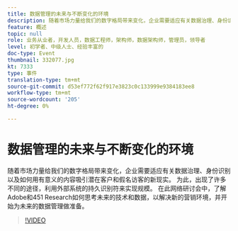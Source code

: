 ```yaml
---
title: 数据管理的未来与不断变化的环境
description: 随着市场力量给我们的数字格局带来变化，企业需要适应有关数据治理、身份识别以及如何用有意义的内容吸引潜在客户和假名访客的新现实。 为此，出现了许多不同的途径，利用外部系统的持久识别符来实现规模。 在此网络研讨会中，了解Adobe和451 Research如何思考未来的技术和数据，以解决新的营销环境，并开始为未来的数据管理做准备。
feature: 概述
topic: null
role: 业务从业者，开发人员，数据工程师，架构师，数据架构师，管理员，领导者
level: 初学者、中级人士、经验丰富的
doc-type: Event
thumbnail: 332077.jpg
kt: 7333
type: 事件
translation-type: tm+mt
source-git-commit: d53ef772f62f917e3823c0c133999e9384183ee8
workflow-type: tm+mt
source-wordcount: '205'
ht-degree: 0%

---
```



# 数据管理的未来与不断变化的环境

随着市场力量给我们的数字格局带来变化，企业需要适应有关数据治理、身份识别以及如何用有意义的内容吸引潜在客户和假名访客的新现实。 为此，出现了许多不同的途径，利用外部系统的持久识别符来实现规模。 在此网络研讨会中，了解Adobe和451 Research如何思考未来的技术和数据，以解决新的营销环境，并开始为未来的数据管理做准备。

>[!VIDEO](https://video.tv.adobe.com/v/332077/?quality=12&learn=on)
